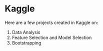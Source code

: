 # Kaggle

Here are a few projects created in Kaggle on:
1. Data Analysis
2. Feature Selection and Model Selection
3. Bootstrapping
